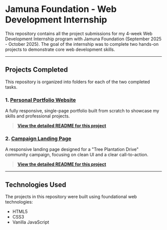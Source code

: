 # Jamuna Foundation - Web Development Internship

This repository contains all the project submissions for my 4-week Web Development Internship program with Jamuna Foundation (September 2025 - October 2025). The goal of the internship was to complete two hands-on projects to demonstrate core web development skills.

---

## Projects Completed

This repository is organized into folders for each of the two completed tasks.

### 1. [Personal Portfolio Website](./Personal-Portfolio/)

A fully responsive, single-page portfolio built from scratch to showcase my skills and professional projects.

> **[View the detailed README for this project](./Personal-Portfolio/README.md)**

### 2. [Campaign Landing Page](./Campaign-Landing-Page/)

A responsive landing page designed for a "Tree Plantation Drive" community campaign, focusing on clean UI and a clear call-to-action.

> **[View the detailed README for this project](./Campaign-Landing-Page/README.md)**

---

## Technologies Used

The projects in this repository were built using foundational web technologies:

-   HTML5
-   CSS3
-   Vanilla JavaScript
